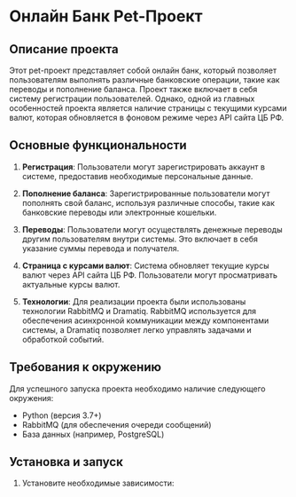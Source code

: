 # Онлайн Банк Pet-Проект

## Описание проекта
Этот pet-проект представляет собой онлайн банк, который позволяет пользователям выполнять различные банковские операции, такие как переводы и пополнение баланса. Проект также включает в себя систему регистрации пользователей. Однако, одной из главных особенностей проекта является наличие страницы с текущими курсами валют, которая обновляется в фоновом режиме через API сайта ЦБ РФ.

## Основные функциональности
1. **Регистрация**: Пользователи могут зарегистрировать аккаунт в системе, предоставив необходимые персональные данные.

2. **Пополнение баланса**: Зарегистрированные пользователи могут пополнять свой баланс, используя различные способы, такие как банковские переводы или электронные кошельки.

3. **Переводы**: Пользователи могут осуществлять денежные переводы другим пользователям внутри системы. Это включает в себя указание суммы перевода и получателя.

4. **Страница с курсами валют**: Система обновляет текущие курсы валют через API сайта ЦБ РФ. Пользователи могут просматривать актуальные курсы валют.

5. **Технологии**: Для реализации проекта были использованы технологии RabbitMQ и Dramatiq. RabbitMQ используется для обеспечения асинхронной коммуникации между компонентами системы, а Dramatiq позволяет легко управлять задачами и обработкой событий.

## Требования к окружению
Для успешного запуска проекта необходимо наличие следующего окружения:

- Python (версия 3.7+)
- RabbitMQ (для обеспечения очереди сообщений)
- База данных (например, PostgreSQL)

## Установка и запуск
1. Установите необходимые зависимости:
